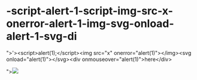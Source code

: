 # -script-alert-1-script-img-src-x-onerror-alert-1-img-svg-onload-alert-1-svg-di
">'>&lt;script>alert(1);&lt;/script>&lt;img src="x" onerror="alert(1)">&lt;/img>&lt;svg onload="alert(1)">&lt;/svg>&lt;div onmouseover="alert(1)">here&lt;/div>

"><script>alert(1);</script><img src="x" onerror="alert(1)"></img>
